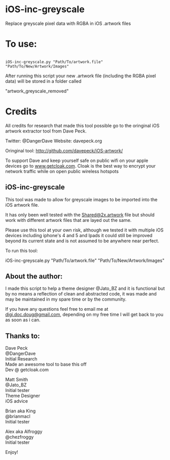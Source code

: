iOS-inc-greyscale
=================

Replace greyscale pixel data with RGBA in iOS .artwork files

To use:
========
<code>
iOS-inc-greyscale.py "Path/To/artwork.file" "Path/To/New/Artwork/Images"
</code>

After running this script your new .artwork file (including the RGBA pixel data) will be stored in a folder called

"artwork_greyscale_removed"

Credits
========
All credits for research that made this tool possible go to
the oringinal iOS artwork extractor tool from Dave Peck.

Twitter: @DangerDave
Website: davepeck.org

Oringinal tool: http://github.com/davepeck/iOS-artwork/

To support Dave and keep yourself safe on public wifi on your apple devices
go to www.getcloak.com.  Cloak is the best way to encrypt your network traffic
while on open public wireless hotspots


iOS-inc-greyscale
--------
This tool was made to allow for greyscale images to be imported into the iOS
artwork file.

It has only been well tested with the Shared@2x.artwork file but should work with
different artwork files that are layed out the same.

Please use this tool at your own risk, although we tested it with multiple iOS devices
including iphone's 4 and 5 and Ipads it could still be improved beyond its current state and
is not assumed to be anywhere near perfect.

To run this tool:

  iOS-inc-greyscale.py "Path/To/artwork.file" "Path/To/New/Artwork/Images" 



About the author:
--------
I made this script to help a theme designer @Jato_BZ and it is functional but
by no means a reflection of clean and abstracted code, it was made and may be
maintained in my spare time or by the community.

If you have any questions feel free to email me at digi.doc.doug@gmail.com, depending on
my free time I will get back to you as soon as i can.



Thanks to:
--------
Dave Peck  
@DangerDave  
Initial Research  
Made an awesome tool to base this off  
Dev @ getcloak.com  

Matt Smith  
@Jato_BZ  
Initial tester  
Theme Designer  
iOS advice  

Brian aka King  
@brianmacl  
Initial tester  

Alex aka Alfroggy  
@chezfroggy  
Initial tester  


Enjoy!

